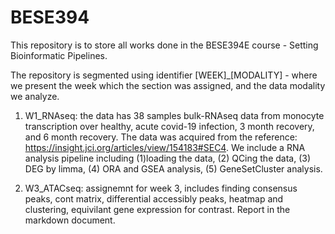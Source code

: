 # BESE394
This repository is to store all works done in the BESE394E course - Setting Bioinformatic Pipelines.

The repository is segmented using identifier [WEEK]_[MODALITY] - where we present the week which the section was assigned, and the data modality we analyze.

1. W1_RNAseq: the data has 38 samples bulk-RNAseq data from monocyte transcription over healthy, acute covid-19 infection, 3 month recovery, and 6 month recovery. The data was acquired from the reference: https://insight.jci.org/articles/view/154183#SEC4. We include a RNA analysis pipeline including (1)loading the data, (2) QCing the data, (3) DEG by limma, (4) ORA and GSEA analysis, (5) GeneSetCluster analysis.

2. W3_ATACseq: assignemnt for week 3, includes finding consensus peaks, cont matrix, differential accessibly peaks, heatmap and clustering, equivilant gene expression for contrast. Report in the markdown document.
